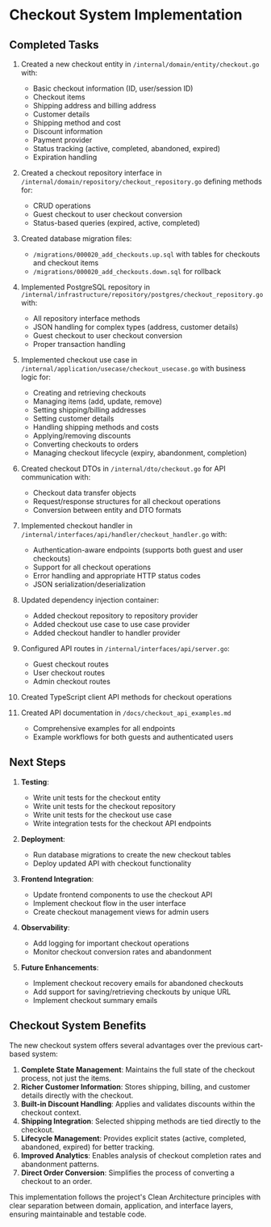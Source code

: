 # Checkout System Implementation

## Completed Tasks

1. Created a new checkout entity in `/internal/domain/entity/checkout.go` with:
   - Basic checkout information (ID, user/session ID)
   - Checkout items
   - Shipping address and billing address  
   - Customer details
   - Shipping method and cost
   - Discount information
   - Payment provider
   - Status tracking (active, completed, abandoned, expired)
   - Expiration handling

2. Created a checkout repository interface in `/internal/domain/repository/checkout_repository.go` defining methods for:
   - CRUD operations
   - Guest checkout to user checkout conversion
   - Status-based queries (expired, active, completed)

3. Created database migration files:
   - `/migrations/000020_add_checkouts.up.sql` with tables for checkouts and checkout items
   - `/migrations/000020_add_checkouts.down.sql` for rollback

4. Implemented PostgreSQL repository in `/internal/infrastructure/repository/postgres/checkout_repository.go` with:
   - All repository interface methods
   - JSON handling for complex types (address, customer details)
   - Guest checkout to user checkout conversion
   - Proper transaction handling

5. Implemented checkout use case in `/internal/application/usecase/checkout_usecase.go` with business logic for:
   - Creating and retrieving checkouts
   - Managing items (add, update, remove)
   - Setting shipping/billing addresses
   - Setting customer details
   - Handling shipping methods and costs
   - Applying/removing discounts
   - Converting checkouts to orders
   - Managing checkout lifecycle (expiry, abandonment, completion)

6. Created checkout DTOs in `/internal/dto/checkout.go` for API communication with:
   - Checkout data transfer objects
   - Request/response structures for all checkout operations
   - Conversion between entity and DTO formats

7. Implemented checkout handler in `/internal/interfaces/api/handler/checkout_handler.go` with:
   - Authentication-aware endpoints (supports both guest and user checkouts)
   - Support for all checkout operations
   - Error handling and appropriate HTTP status codes
   - JSON serialization/deserialization

8. Updated dependency injection container:
   - Added checkout repository to repository provider
   - Added checkout use case to use case provider
   - Added checkout handler to handler provider

9. Configured API routes in `/internal/interfaces/api/server.go`:
   - Guest checkout routes
   - User checkout routes
   - Admin checkout routes

10. Created TypeScript client API methods for checkout operations

11. Created API documentation in `/docs/checkout_api_examples.md`
    - Comprehensive examples for all endpoints
    - Example workflows for both guests and authenticated users

## Next Steps

1. **Testing**:
   - Write unit tests for the checkout entity
   - Write unit tests for the checkout repository
   - Write unit tests for the checkout use case
   - Write integration tests for the checkout API endpoints

2. **Deployment**:
   - Run database migrations to create the new checkout tables
   - Deploy updated API with checkout functionality

3. **Frontend Integration**:
   - Update frontend components to use the checkout API
   - Implement checkout flow in the user interface
   - Create checkout management views for admin users

4. **Observability**:
   - Add logging for important checkout operations
   - Monitor checkout conversion rates and abandonment

5. **Future Enhancements**:
   - Implement checkout recovery emails for abandoned checkouts
   - Add support for saving/retrieving checkouts by unique URL
   - Implement checkout summary emails

## Checkout System Benefits

The new checkout system offers several advantages over the previous cart-based system:

1. **Complete State Management**: Maintains the full state of the checkout process, not just the items.
2. **Richer Customer Information**: Stores shipping, billing, and customer details directly with the checkout.
3. **Built-in Discount Handling**: Applies and validates discounts within the checkout context.
4. **Shipping Integration**: Selected shipping methods are tied directly to the checkout.
5. **Lifecycle Management**: Provides explicit states (active, completed, abandoned, expired) for better tracking.
6. **Improved Analytics**: Enables analysis of checkout completion rates and abandonment patterns.
7. **Direct Order Conversion**: Simplifies the process of converting a checkout to an order.

This implementation follows the project's Clean Architecture principles with clear separation between domain, application, and interface layers, ensuring maintainable and testable code.
